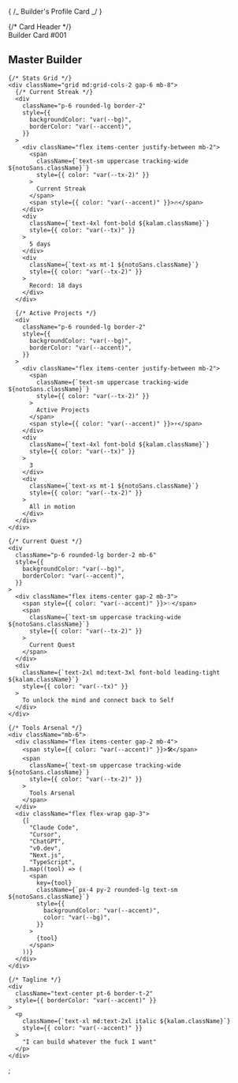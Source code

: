 {
/_ Builder's Profile Card _/
}

<section className="px-8 py-16 max-w-3xl mx-auto">
  <div
    className="rounded-2xl border-4 p-8 md:p-12 relative overflow-hidden"
    style={{
      backgroundColor: "var(--ui)",
      borderColor: "var(--accent)",
      boxShadow: "0 8px 32px rgba(0, 0, 0, 0.1)",
    }}
  >
    {/* Card Header */}
    <div className="text-center mb-8">
      <div
        className={`text-sm uppercase tracking-widest mb-2 ${notoSans.className}`}
        style={{ color: "var(--tx-2)" }}
      >
        Builder Card #001
      </div>
      <h2
        className={`text-5xl md:text-6xl font-bold ${kalam.className}`}
        style={{ color: "var(--accent)" }}
      >
        Master Builder
      </h2>
    </div>

    {/* Stats Grid */}
    <div className="grid md:grid-cols-2 gap-6 mb-8">
      {/* Current Streak */}
      <div
        className="p-6 rounded-lg border-2"
        style={{
          backgroundColor: "var(--bg)",
          borderColor: "var(--accent)",
        }}
      >
        <div className="flex items-center justify-between mb-2">
          <span
            className={`text-sm uppercase tracking-wide ${notoSans.className}`}
            style={{ color: "var(--tx-2)" }}
          >
            Current Streak
          </span>
          <span style={{ color: "var(--accent)" }}>🔥</span>
        </div>
        <div
          className={`text-4xl font-bold ${kalam.className}`}
          style={{ color: "var(--tx)" }}
        >
          5 days
        </div>
        <div
          className={`text-xs mt-1 ${notoSans.className}`}
          style={{ color: "var(--tx-2)" }}
        >
          Record: 18 days
        </div>
      </div>

      {/* Active Projects */}
      <div
        className="p-6 rounded-lg border-2"
        style={{
          backgroundColor: "var(--bg)",
          borderColor: "var(--accent)",
        }}
      >
        <div className="flex items-center justify-between mb-2">
          <span
            className={`text-sm uppercase tracking-wide ${notoSans.className}`}
            style={{ color: "var(--tx-2)" }}
          >
            Active Projects
          </span>
          <span style={{ color: "var(--accent)" }}>⚡</span>
        </div>
        <div
          className={`text-4xl font-bold ${kalam.className}`}
          style={{ color: "var(--tx)" }}
        >
          3
        </div>
        <div
          className={`text-xs mt-1 ${notoSans.className}`}
          style={{ color: "var(--tx-2)" }}
        >
          All in motion
        </div>
      </div>
    </div>

    {/* Current Quest */}
    <div
      className="p-6 rounded-lg border-2 mb-6"
      style={{
        backgroundColor: "var(--bg)",
        borderColor: "var(--accent)",
      }}
    >
      <div className="flex items-center gap-2 mb-3">
        <span style={{ color: "var(--accent)" }}>✨</span>
        <span
          className={`text-sm uppercase tracking-wide ${notoSans.className}`}
          style={{ color: "var(--tx-2)" }}
        >
          Current Quest
        </span>
      </div>
      <div
        className={`text-2xl md:text-3xl font-bold leading-tight ${kalam.className}`}
        style={{ color: "var(--tx)" }}
      >
        To unlock the mind and connect back to Self
      </div>
    </div>

    {/* Tools Arsenal */}
    <div className="mb-6">
      <div className="flex items-center gap-2 mb-4">
        <span style={{ color: "var(--accent)" }}>🛠️</span>
        <span
          className={`text-sm uppercase tracking-wide ${notoSans.className}`}
          style={{ color: "var(--tx-2)" }}
        >
          Tools Arsenal
        </span>
      </div>
      <div className="flex flex-wrap gap-3">
        {[
          "Claude Code",
          "Cursor",
          "ChatGPT",
          "v0.dev",
          "Next.js",
          "TypeScript",
        ].map((tool) => (
          <span
            key={tool}
            className={`px-4 py-2 rounded-lg text-sm ${notoSans.className}`}
            style={{
              backgroundColor: "var(--accent)",
              color: "var(--bg)",
            }}
          >
            {tool}
          </span>
        ))}
      </div>
    </div>

    {/* Tagline */}
    <div
      className="text-center pt-6 border-t-2"
      style={{ borderColor: "var(--accent)" }}
    >
      <p
        className={`text-xl md:text-2xl italic ${kalam.className}`}
        style={{ color: "var(--accent)" }}
      >
        "I can build whatever the fuck I want"
      </p>
    </div>

  </div>
</section>;
